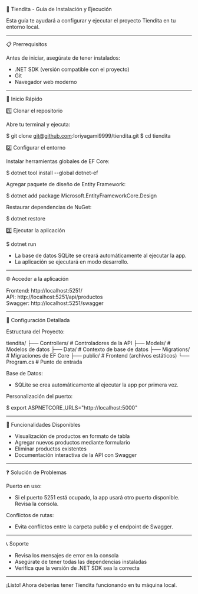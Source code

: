 🛒 Tiendita - Guía de Instalación y Ejecución

Esta guía te ayudará a configurar y ejecutar el proyecto Tiendita en tu entorno local.

---

📋 Prerrequisitos

Antes de iniciar, asegúrate de tener instalados:  
- .NET SDK (versión compatible con el proyecto)  
- Git  
- Navegador web moderno

---

🚀 Inicio Rápido

1️⃣ Clonar el repositorio

Abre tu terminal y ejecuta:

$ git clone git@github.com:Ioriyagami9999/tiendita.git
$ cd tiendita

2️⃣ Configurar el entorno

Instalar herramientas globales de EF Core:

$ dotnet tool install --global dotnet-ef

Agregar paquete de diseño de Entity Framework:

$ dotnet add package Microsoft.EntityFrameworkCore.Design

Restaurar dependencias de NuGet:

$ dotnet restore

3️⃣ Ejecutar la aplicación

$ dotnet run

- La base de datos SQLite se creará automáticamente al ejecutar la app.  
- La aplicación se ejecutará en modo desarrollo.

---

🌐 Acceder a la aplicación

Frontend: http://localhost:5251/  
API: http://localhost:5251/api/productos  
Swagger: http://localhost:5251/swagger

---

🔧 Configuración Detallada

Estructura del Proyecto:

tiendita/
├── Controllers/     # Controladores de la API
├── Models/          # Modelos de datos
├── Data/            # Contexto de base de datos
├── Migrations/      # Migraciones de EF Core
├── public/          # Frontend (archivos estáticos)
└── Program.cs       # Punto de entrada

Base de Datos:
- SQLite se crea automáticamente al ejecutar la app por primera vez.

Personalización del puerto:

$ export ASPNETCORE_URLS="http://localhost:5000"

---

🧪 Funcionalidades Disponibles

- Visualización de productos en formato de tabla  
- Agregar nuevos productos mediante formulario  
- Eliminar productos existentes  
- Documentación interactiva de la API con Swagger

---

❓ Solución de Problemas

Puerto en uso:  
- Si el puerto 5251 está ocupado, la app usará otro puerto disponible. Revisa la consola.

Conflictos de rutas:  
- Evita conflictos entre la carpeta public y el endpoint de Swagger.

---

📞 Soporte

- Revisa los mensajes de error en la consola  
- Asegúrate de tener todas las dependencias instaladas  
- Verifica que la versión de .NET SDK sea la correcta

---

¡Listo! Ahora deberías tener Tiendita funcionando en tu máquina local.
